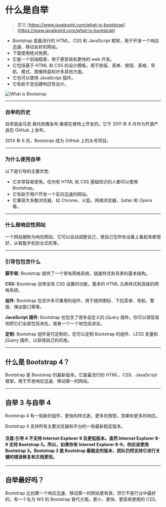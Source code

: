 # 什么是自举

> 原文:[https://www.javatpoint.com/what-is-bootstrap](https://www.javatpoint.com/what-is-bootstrap)

*   Bootstrap 是最流行的 HTML、CSS 和 JavaScript 框架，用于开发一个响应迅速、移动友好的网站。
*   下载使用绝对免费。
*   它是一个前端框架，用于更容易和更快的 web 开发。
*   它包括基于 HTML 和 CSS 的设计模板，用于排版、表单、按钮、表格、导航、模式、图像转盘和许多其他方面。
*   它也可以使用 JavaScript 插件。
*   它有助于您创建响应性设计。

![What is Bootstrap](../Images/e622e180365d6517b434cc77ae268971.png)

* * *

### 自举的历史

自举是由马克·奥托和雅各布·桑顿在推特上开发的。它于 2011 年 8 月作为开源产品在 GitHub 上发布。

2014 年 6 月，Bootstrap 成为 GitHub 上的头号项目。

* * *

### 为什么使用自举

以下是引导的主要优势:

*   它非常容易使用。任何有 HTML 和 CSS 基础知识的人都可以使用 Bootstrap。
*   它有助于用户开发一个反应迅速的网站。
*   它兼容大多数浏览器，如 Chrome、火狐、网络浏览器、Safari 和 Opera 等。

* * *

### 什么是响应性网站

一个网站被称为响应网站，它可以自动调整自己，使自己在所有设备上看起来都很好，从智能手机到台式机等。

* * *

### 引导包包含什么

**脚手架:** Bootstrap 提供了一个带有网格系统、链接样式和背景的基本结构。

**CSS:** Bootstrap 自带全局 CSS 设置的功能，基本的 HTML 元素样式和高级的网格系统。

**组件:** Bootstrap 包含许多可重用的组件，用于提供图标、下拉菜单、导航、警报、弹出窗口等等。

**JavaScript 插件:** Bootstrap 也包含了很多自定义的 jQuery 插件。你可以很容易地把它们全部包括进去，或者一个一个地包括进去。

**定制:** Bootstrap 组件是可定制的，您可以定制 Bootstrap 的组件、LESS 变量和 jQuery 插件，以获得自己的风格。

* * *

## 什么是 Bootstrap 4？

Bootstrap 是 Bootstrap 的最新版本。它是最流行的 HTML、CSS、JavaScript 框架，用于开发响应迅速、移动第一的网站。

* * *

## 自举 3 与自举 4

Bootstrap 4 有一些新的组件，更快的样式表，更多的按钮，效果和更多的响应。

Bootstrap 4 支持所有主要浏览器和平台的一些最新稳定版本。

#### 注意:引导 4 不支持 Internet Explorer 9 及更低版本。虽然 Internet Explorer 8-9 支持 Bootstrap 3。所以，如果你有 Internet Explorer 8-9，你应该使用 Bootstrap 3。Bootstrap 3 是 Bootstrap 最稳定的版本，团队仍然支持它进行关键的错误修复和文档更改。

* * *

## 自举最好吗？

Bootstrap 比创建一个响应迅速、移动第一的网站更有效，但它不是行业中最好的。有一个名为 W3 的 Bootstrap 替代方案。更小、更快、更容易使用的 CSS。